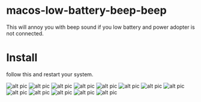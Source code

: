 # macos-low-battery-beep-beep
This will annoy you with beep sound if you low battery and power adopter is not connected.

# Install

follow this and restart your system.


![alt pic](./Screenshot%20at%20Sep%2017%2019-33-04.png)
![alt pic](./Screenshot%20at%20Sep%2017%2019-34-29.png)
![alt pic](./Screenshot%20at%20Sep%2017%2019-35-18.png)
![alt pic](./Screenshot%20at%20Sep%2017%2019-35-52.png)
![alt pic](./Screenshot%20at%20Sep%2017%2019-36-11.png)
![alt pic](./Screenshot%20at%20Sep%2017%2019-38-02.png)
![alt pic](./Screenshot%20at%20Sep%2017%2019-38-47.png)
![alt pic](./Screenshot%20at%20Sep%2017%2019-39-28.png)
![alt pic](./Screenshot%20at%20Sep%2017%2019-43-41.png)
![alt pic](./Screenshot%20at%20Sep%2017%2019-44-09.png)
![alt pic](./Screenshot%20at%20Sep%2017%2019-46-29.png)
![alt pic](./Screenshot%20at%20Sep%2017%2019-47-05.png)
![alt pic](./Screenshot%20at%20Sep%2017%2019-47-28.png)